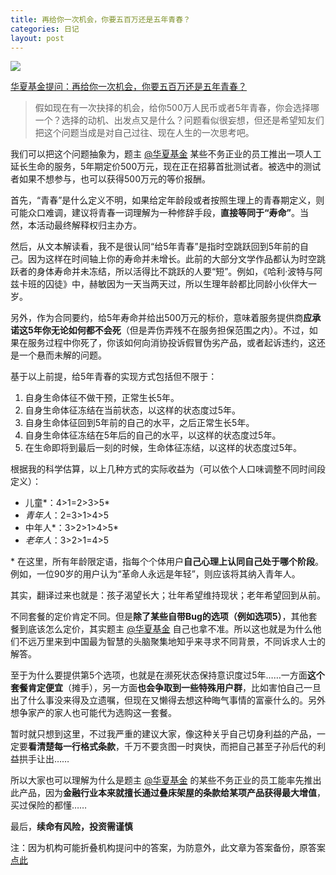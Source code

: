 ```yaml
---
title: 再给你一次机会，你要五百万还是五年青春？
categories: 日记
layout: post
---
```


![](http://ww1.sinaimg.cn/large/4b91f9d5gy1g1s3r5q0paj20zk0q0x6p.jpg)

[华夏基金提问：再给你一次机会，你要五百万还是五年青春？](https://www.zhihu.com/question/51372298)

> 假如现在有一次抉择的机会，给你500万人民币或者5年青春，你会选择哪一个？选择的动机、出发点又是什么？问题看似很妄想，但还是希望知友们把这个问题当成是对自己过往、现在人生的一次思考吧。

我们可以把这个问题抽象为，题主 [@华夏基金](https://www.zhihu.com/people/921ef07746ec9383af25f01455ecfdb2) 某些不务正业的员工推出一项人工延长生命的服务，5年期定价500万元，现在正在招募首批测试者。被选中的测试者如果不想参与，也可以获得500万元的等价报酬。

首先，“青春”是什么定义不明，如果给定年龄段或者按照生理上的青春期定义，则可能众口难调，建议将青春一词理解为一种修辞手段，**直接等同于“寿命”**。当然，本活动最终解释权归主办方。

然后，从文本解读看，我不是很认同“给5年青春”是指时空跳跃回到5年前的自己。因为这样在时间轴上你的寿命并未增长。此前的大部分文学作品都认为时空跳跃者的身体寿命并未冻结，所以活得比不跳跃的人要“短”。例如，《哈利·波特与阿兹卡班的囚徒》中，赫敏因为一天当两天过，所以生理年龄都比同龄小伙伴大一岁。

另外，作为合同要约，给5年寿命并给出500万元的标价，意味着服务提供商**应承诺这5年你无论如何都不会死**（但是弄伤弄残不在服务担保范围之内）。不过，如果在服务过程中你死了，你该如何向消协投诉假冒伪劣产品，或者起诉违约，这还是一个悬而未解的问题。

基于以上前提，给5年青春的实现方式包括但不限于：

1. 自身生命体征不做干预，正常生长5年。
2. 自身生命体征冻结在当前状态，以这样的状态度过5年。
3. 自身生命体征回到5年前的自己的水平，之后正常生长5年。
4. 自身生命体征冻结在5年后的自己的水平，以这样的状态度过5年。
5. 在生命即将到最后一刻的时候，生命体征冻结，以这样的状态度过5年。

根据我的科学估算，以上几种方式的实际收益为（可以依个人口味调整不同时间段定义）：

- 儿童*：4>1=2>3>5*
- *青年人*：2=3>1>4>5
- 中年人*：3>2>1>4>5*
- *老年人*：3>2>1=4>5

\* 在这里，所有年龄限定语，指每个个体用户**自己心理上认同自己处于哪个阶段**。例如，一位90岁的用户认为“革命人永远是年轻”，则应该将其纳入青年人。

其实，翻译过来也就是：孩子渴望长大；壮年希望维持现状；老年希望回到从前。

不同套餐的定价肯定不同。但是**除了某些自带Bug的选项（例如选项5）**，其他套餐到底该怎么定价，其实题主 [@华夏基金](https://www.zhihu.com/people/921ef07746ec9383af25f01455ecfdb2) 自己也拿不准。所以这也就是为什么他们不远万里来到中国最为智慧的头脑聚集地知乎来寻求不同背景，不同诉求人士的解答。

至于为什么要提供第5个选项，也就是在濒死状态保持意识度过5年……一方面**这个套餐肯定便宜**（摊手），另一方面**也会争取到一些特殊用户群**，比如害怕自己一旦出了什么事没来得及立遗嘱，但现在又懒得去想这种晦气事情的富豪什么的。另外想争家产的家人也可能代为选购这一套餐。

暂时就只想到这里，不过我严重的建议大家，像这种关乎自己切身利益的产品，一定要**看清楚每一行格式条款**，千万不要贪图一时爽快，而把自己甚至子孙后代的利益拱手让出……

所以大家也可以理解为什么是题主 [@华夏基金](https://www.zhihu.com/people/921ef07746ec9383af25f01455ecfdb2) 的某些不务正业的员工能率先推出此产品，因为**金融行业本来就擅长通过叠床架屋的条款给某项产品获得最大增值**，买过保险的都懂……

最后，**续命有风险，投资需谨慎**

注：因为机构可能折叠机构提问中的答案，为防意外，此文章为答案备份，原答案[点此](https://www.zhihu.com/question/51372298/answer/136463914)